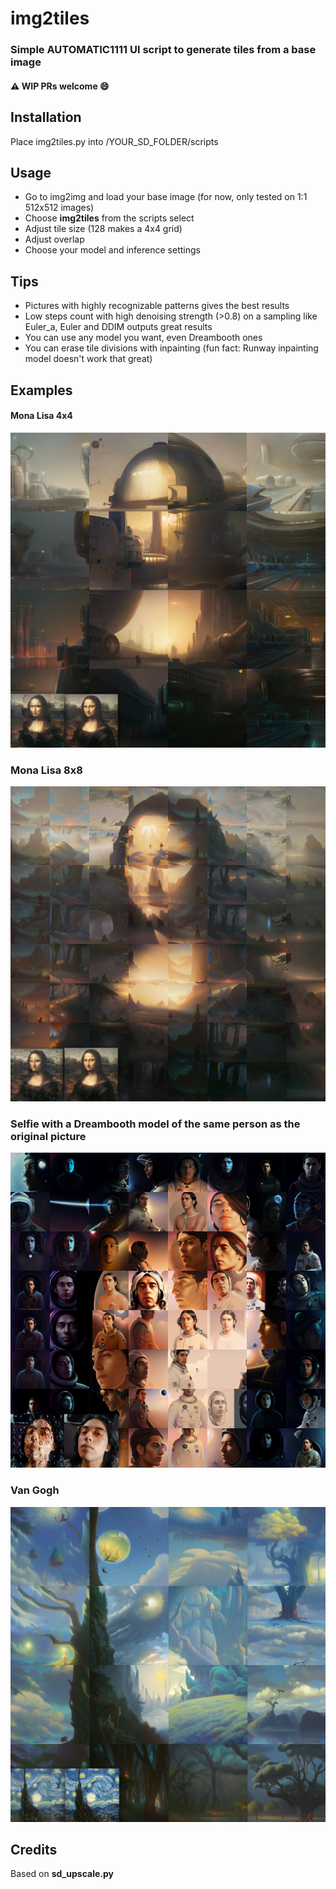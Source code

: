   # img2tiles
  ### Simple AUTOMATIC1111 UI script to generate tiles from a base image
  #### ⚠ WIP PRs welcome 😄

  ## Installation
  Place img2tiles.py into /YOUR_SD_FOLDER/scripts

  ## Usage
  - Go to img2img and load your base image (for now, only tested on 1:1 512x512 images)
  - Choose **img2tiles** from the scripts select
  - Adjust tile size (128 makes a 4x4 grid)
  - Adjust overlap
  - Choose your model and inference settings

  ## Tips
  - Pictures with highly recognizable patterns gives the best results
  - Low steps count with high denoising strength (>0.8) on a sampling like Euler_a, Euler and DDIM outputs great results
  - You can use any model you want, even Dreambooth ones
  - You can erase tile divisions with inpainting (fun fact: Runway inpainting model doesn't work that great)

  ## Examples
  #### Mona Lisa 4x4
  ![Mona Lisa made out of future factories](examples/example1.png "Mona Lisa 4x4")

  ### Mona Lisa 8x8
  ![Mona Lisa made out of future factories 8x8](examples/example2.png "Mona Lisa 8x8")

  ### Selfie with a Dreambooth model of the same person as the original picture
  ![Dreambooth selfie](examples/example3.png "Dreambooth selfie")

  ### Van Gogh
  ![Starry Night](examples/example4.png "Starry Night")

  ## Credits
  Based on **sd_upscale.py**